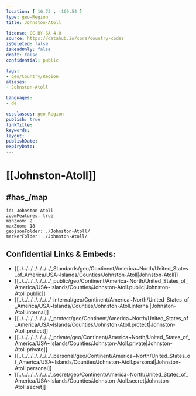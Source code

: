 ```yaml
---
location: [ 16.73 , -169.54 ] 
type: geo-Region
title: Johnston-Atoll

license: CC BY-SA 4.0
source: https://datahub.io/core/country-codes
isDeleted: false
isReadOnly: false
draft: false
confidential: public

tags:
- geo/Country/Region
aliases:
- Johnston-Atoll

Languages:
- de

cssclasses: geo-Region
publish: true
linkTitle: 
keywords: 
layout: 
publishDate: 
expiryDate: 
---
```


# [[Johnston-Atoll]] 


## #has_/map 


```leaflet
id: Johnston-Atoll
zoomFeatures: true 
minZoom: 2 
maxZoom: 18
geojsonFolder: ./Johnston-Atoll/
markerFolder: ./Johnston-Atoll/
```


## Confidential Links & Embeds: 
- [[../../../../../../../_Standards/geo/Continent/America~North/United_States_of_America/USA~Islands/Counties/Johnston-Atoll|Johnston-Atoll]] 
- [[../../../../../../../_public/geo/Continent/America~North/United_States_of_America/USA~Islands/Counties/Johnston-Atoll.public|Johnston-Atoll.public]] 
- [[../../../../../../../_internal/geo/Continent/America~North/United_States_of_America/USA~Islands/Counties/Johnston-Atoll.internal|Johnston-Atoll.internal]] 
- [[../../../../../../../_protect/geo/Continent/America~North/United_States_of_America/USA~Islands/Counties/Johnston-Atoll.protect|Johnston-Atoll.protect]] 
- [[../../../../../../../_private/geo/Continent/America~North/United_States_of_America/USA~Islands/Counties/Johnston-Atoll.private|Johnston-Atoll.private]] 
- [[../../../../../../../_personal/geo/Continent/America~North/United_States_of_America/USA~Islands/Counties/Johnston-Atoll.personal|Johnston-Atoll.personal]] 
- [[../../../../../../../_secret/geo/Continent/America~North/United_States_of_America/USA~Islands/Counties/Johnston-Atoll.secret|Johnston-Atoll.secret]] 

